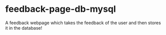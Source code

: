 # feedback-page-db-mysql
A feedback webpage which takes the feedback of the user and then stores it in the database!
